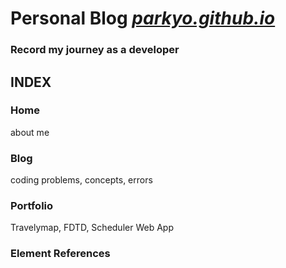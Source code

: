 # Personal Blog <a href = "https://parkyo.github.io/"><i>parkyo.github.io</i></a>
<h3>Record my journey as a developer</h3>

## INDEX
### Home
about me
### Blog
coding problems, concepts, errors
### Portfolio
Travelymap, FDTD, Scheduler Web App
### Element References
